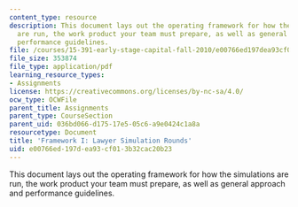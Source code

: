 ```yaml
---
content_type: resource
description: This document lays out the operating framework for how the simulations
  are run, the work product your team must prepare, as well as general approach and
  performance guidelines.
file: /courses/15-391-early-stage-capital-fall-2010/e00766ed197dea93cf013b32cac20b23_MIT15_391F10_assn2.pdf
file_size: 353874
file_type: application/pdf
learning_resource_types:
- Assignments
license: https://creativecommons.org/licenses/by-nc-sa/4.0/
ocw_type: OCWFile
parent_title: Assignments
parent_type: CourseSection
parent_uid: 036bd066-d175-17e5-05c6-a9e0424c1a8a
resourcetype: Document
title: 'Framework I: Lawyer Simulation Rounds'
uid: e00766ed-197d-ea93-cf01-3b32cac20b23
---
```

This document lays out the operating framework for how the simulations are run, the work product your team must prepare, as well as general approach and performance guidelines.